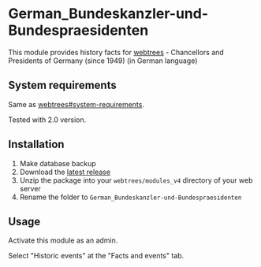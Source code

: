 ﻿# German_Bundeskanzler-und-Bundespraesidenten
This module provides history facts for [webtrees](https://www.webtrees.net/) - Chancellors and Presidents of Germany (since 1949) (in German language)

## System requirements
Same as [webtrees#system-requirements](https://github.com/fisharebest/webtrees#system-requirements).

Tested with 2.0 version.

## Installation
1. Make database backup
1. Download the [latest release](https://github.com/hartenthaler/German_Bundeskanzler-und-Bundespraesidenten/releases/latest)
1. Unzip the package into your `webtrees/modules_v4` directory of your web server
1. Rename the folder to `German_Bundeskanzler-und-Bundespraesidenten`

## Usage
Activate this module as an admin.

Select "Historic events" at the "Facts and events" tab.
